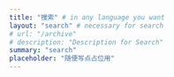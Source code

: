 ```yaml
---
title: "搜索" # in any language you want
layout: "search" # necessary for search
# url: "/archive"
# description: "Description for Search"
summary: "search"
placeholder: "随便写点占位用"
---
```

